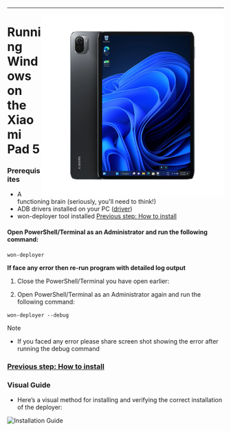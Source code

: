 ---

<img align="right" src="../../assets/nabu.png" width="425" alt="Windows Running On A Xiaomi Pad 5">

# Running Windows on the Xiaomi Pad 5

### Prerequisites
- A functioning brain (seriously, you'll need to think!)
- ADB drivers installed on your PC ([driver](https://dl.google.com/android/repository/usb_driver_r13-windows.zip))
- won-deployer tool installed [Previous step: How to install](/guide/English/prepare-en_t1.md)


#### Open PowerShell/Terminal as an Administrator and run the following command:

   ```shell
   won-deployer
   ```

**If face any error then re-run program with detailed log output**

   1. Close the PowerShell/Terminal you have open earlier:

   2. Open PowerShell/Terminal as an Administrator again and run the following command:

   ```shell
   won-deployer --debug
   ```
>[!NOTE]
> - If you faced any error please share screen shot showing the error after running the debug command 


### [Previous step: How to install](/guide/English/prepare-en_t1.md)

### Visual Guide

- Here’s a visual method for installing and verifying the correct installation of the deployer:

<img align="left" src="../../assets/tool-insatllation.gif" width="720" alt="Installation Guide">
